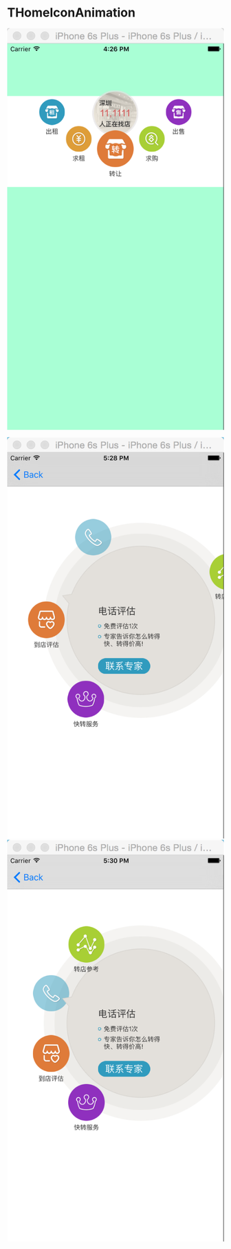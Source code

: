 # THomeIconAnimation
![image](https://github.com/tikeyc/THomeIconAnimation/raw/master/ReadMe/homeIconScreen1.png)

![image](https://github.com/tikeyc/THomeIconAnimation/raw/master/ReadMe/pathIconScreen2.png)
![image](https://github.com/tikeyc/THomeIconAnimation/raw/master/ReadMe/pathIconScreen3.png)

